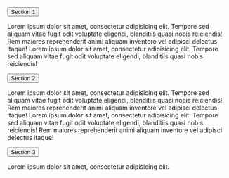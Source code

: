 <!DOCTYPE html>
<html>
<head>
<title>Propeller</title>
<link href="css/style.css" rel="stylesheet" type="text/css"/>  
</head>
<body>

<div class="wrapper">
<button class="accordion">Section 1</button>
<div class="panel">
  <p>Lorem ipsum dolor sit amet, consectetur adipisicing elit. Tempore sed aliquam vitae 
  fugit odit voluptate eligendi, blanditiis quasi nobis reiciendis! Rem maiores 
  reprehenderit animi aliquam inventore vel adipisci delectus itaque! Lorem ipsum dolor 
  sit amet, consectetur adipisicing elit. Tempore sed aliquam vitae fugit odit voluptate
   eligendi, blanditiis quasi nobis reiciendis!</p>
</div>

<button class="accordion">Section 2</button>
<div class="panel">
  <p>Lorem ipsum dolor sit amet, consectetur adipisicing elit. Tempore sed aliquam vitae
   fugit odit voluptate eligendi, blanditiis quasi nobis reiciendis! Rem maiores
    reprehenderit animi aliquam inventore vel adipisci delectus itaque! Lorem ipsum dolor
     sit amet, consectetur adipisicing elit. Tempore sed aliquam vitae fugit odit
      voluptate eligendi, blanditiis quasi nobis reiciendis! Rem maiores reprehenderit
       animi aliquam inventore vel adipisci delectus itaque!</p>
</div>

<button class="accordion">Section 3</button>
<div class="panel">
  <p>Lorem ipsum dolor sit amet, consectetur adipisicing elit.</p>
</div>
</div> 


<script>
var acc = document.getElementsByClassName("accordion");
var i;

for (i = 0; i < acc.length; i++) {
    acc[i].addEventListener("click", function() {
        this.classList.toggle("active");
        var panel = this.nextElementSibling;
        if (panel.style.display === "block") {
            panel.style.display = "none";
        } else {
            panel.style.display = "block";
        }
    });
}
</script>

</body>
</html>

